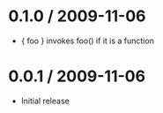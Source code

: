 
0.1.0 / 2009-11-06
==================

  * { foo } invokes foo() if it is a function

0.0.1 / 2009-11-06
==================

  * Initial release